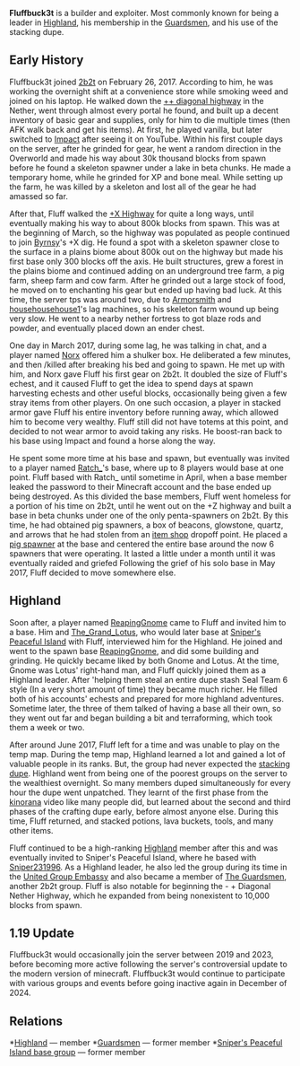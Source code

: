 **Fluffbuck3t** is a builder and exploiter. Most commonly known for being a leader in [Highland](https://2b2t.miraheze.org/wiki/Highland), his membership in the [Guardsmen](https://2b2t.miraheze.org/wiki/Guardsmen), and his use of the stacking dupe.

## Early History
Fluffbuck3t joined [2b2t](https://2b2t.miraheze.org/wiki/2b2t) on February 26, 2017. According to him, he was working the overnight shift at a convenience store while smoking weed and joined on his laptop. He walked down the [++ diagonal highway](https://2b2t.miraheze.org/wiki/Highways) in the Nether, went through almost every portal he found, and built up a decent inventory of basic gear and supplies, only for him to die multiple times (then AFK walk back and get his items). At first, he played vanilla, but later switched to [Impact](https://2b2t.miraheze.org/wiki/Cheat_Clients) after seeing it on YouTube. Within his first couple days on the server, after he grinded for gear, he went a random direction in the Overworld and made his way about 30k thousand blocks from spawn before he found a skeleton spawner under a lake in beta chunks. He made a temporary home, while he grinded for XP and bone meal. While setting up the farm, he was killed by a skeleton and lost all of the gear he had amassed so far.

After that, Fluff walked the [+X Highway](https://2b2t.miraheze.org/wiki/Highways) for quite a long ways, until eventually making his way to about 800k blocks from spawn. This was at the beginning of March, so the highway was populated as people continued to join [Byrnsy](https://2b2t.miraheze.org/wiki/Byrnsy)'s +X dig. He found a spot with a skeleton spawner close to the surface in a plains biome about 800k out on the highway but made his first base only 300 blocks off the axis. He built structures, grew a forest in the plains biome and continued adding on an underground tree farm, a pig farm, sheep farm and cow farm. After he grinded out a large stock of food, he moved on to enchanting his gear but ended up having bad luck. At this time, the server tps was around two, due to [Armorsmith](https://2b2t.miraheze.org/wiki/Armorsmith) and [househousehouse1](https://2b2t.miraheze.org/wiki/househousehouse1)'s lag machines, so his skeleton farm wound up being very slow. He went to a nearby nether fortress to got blaze rods and powder, and eventually placed down an ender chest.

One day in March 2017, during some lag, he was talking in chat, and a player named [Norx](https://2b2t.miraheze.org/wiki/Norx) offered him a shulker box. He deliberated a few minutes, and then /killed after breaking his bed and going to spawn. He met up with him, and Norx gave Fluff his first gear on 2b2t. It doubled the size of Fluff's echest, and it caused Fluff to get the idea to spend days at spawn harvesting echests and other useful blocks, occasionally being given a few stray items from other players. On one such occasion, a player in stacked armor gave Fluff his entire inventory before running away, which allowed him to become very wealthy. Fluff still did not have totems at this point, and decided to not wear armor to avoid taking any risks. He boost-ran back to his base using Impact and found a horse along the way.

He spent some more time at his base and spawn, but eventually was invited to a player named [Ratch_](https://2b2t.miraheze.org/wiki/Ratch_)'s base, where up to 8 players would base at one point. Fluff based with Ratch_ until sometime in April, when a base member leaked the password to their Minecraft account and the base ended up being destroyed. As this divided the base members, Fluff went homeless for a portion of his time on 2b2t, until he went out on the +Z highway and built a base in beta chunks under one of the only penta-spawners on 2b2t. By this time, he had obtained pig spawners, a box of beacons, glowstone, quartz, and arrows that he had stolen from an [item shop](https://2b2t.miraheze.org/wiki/Item_shops) dropoff point. He placed a [pig spawner](https://2b2t.miraheze.org/wiki/pig_spawner) at the base and centered the entire base around the now 6 spawners that were operating. It lasted a little under a month until it was eventually raided and griefed Following the grief of his solo base in May 2017, Fluff decided to move somewhere else.

## Highland
Soon after, a player named [ReapingGnome](https://2b2t.miraheze.org/wiki/ReapingGnome) came to Fluff and invited him to a base. Him and [The_Grand_Lotus](https://2b2t.miraheze.org/wiki/The_Grand_Lotus), who would later base at [Sniper's Peaceful Island](https://2b2t.miraheze.org/wiki/Sniper%27s_Peaceful_Island) with Fluff, interviewed him for the Highland. He joined and went to the spawn base [ReapingGnome](https://2b2t.miraheze.org/wiki/ReapingGnome), and did some building and grinding. He quickly became liked by both Gnome and Lotus. At the time, Gnome was Lotus' right-hand man, and Fluff quickly joined them as a Highland leader. After 'helping them steal an entire dupe stash Seal Team 6 style (In a very short amount of time) they became much richer. He filled both of his accounts' echests and prepared for more highland adventures. Sometime later, the three of them talked of having a base all their own, so they went out far and began building a bit and terraforming, which took them a week or two.

After around June 2017, Fluff left for a time and was unable to play on the temp map. During the temp map, Highland learned a lot and gained a lot of valuable people in its ranks. But, the group had never expected the [stacking dupe](https://2b2t.miraheze.org/wiki/Duplication_Glitches). Highland went from being one of the poorest groups on the server to the wealthiest overnight. So many members duped simultaneously for every hour the dupe went unpatched. They learnt of the first phase from the [kinorana](https://2b2t.miraheze.org/wiki/kinorana) video like many people did, but learned about the second and third phases of the crafting dupe early, before almost anyone else. During this time, Fluff returned, and stacked potions, lava buckets, tools, and many other items.

Fluff continued to be a high-ranking [Highland](https://2b2t.miraheze.org/wiki/Highland) member after this and was eventually invited to Sniper's Peaceful Island, where he based with [Sniper231996](https://2b2t.miraheze.org/wiki/Sniper231996). As a Highland leader, he also led the group during its time in the [United Group Embassy](https://2b2t.miraheze.org/wiki/United_Group_Embassy) and also became a member of [The Guardsmen](https://2b2t.miraheze.org/wiki/The_Guardsmen), another 2b2t group. Fluff is also notable for beginning the - + Diagonal Nether Highway, which he expanded from being nonexistent to 10,000 blocks from spawn.

## 1.19 Update
Fluffbuck3t would occasionally join the server between 2019 and 2023, before becoming more active following the server's controversial update to the modern version of minecraft. Fluffbuck3t would continue to participate with various groups and events before going inactive again in December of 2024.

## Relations
*[Highland](https://2b2t.miraheze.org/wiki/Highland) — member
*[Guardsmen](https://2b2t.miraheze.org/wiki/Guardsmen) — former member
*[Sniper's Peaceful Island base group](https://2b2t.miraheze.org/wiki/Sniper%27s_Peaceful_Island) — former member